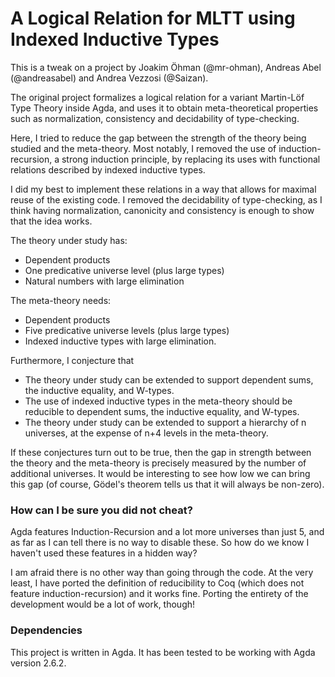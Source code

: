 # A Logical Relation for MLTT using Indexed Inductive Types #

This is a tweak on a project by Joakim Öhman (@mr-ohman), Andreas Abel (@andreasabel) and
Andrea Vezzosi (@Saizan).

The original project formalizes a logical relation for a variant Martin-Löf Type Theory
inside Agda, and uses it to obtain meta-theoretical properties such as normalization,
consistency and decidability of type-checking.

Here, I tried to reduce the gap between the strength of the theory being studied and the
meta-theory. Most notably, I removed the use of induction-recursion, a strong induction
principle, by replacing its uses with functional relations described by indexed inductive
types.

I did my best to implement these relations in a way that allows for maximal reuse
of the existing code. I removed the decidability of type-checking, as I think having
normalization, canonicity and consistency is enough to show that the idea works.

The theory under study has:
- Dependent products
- One predicative universe level (plus large types)
- Natural numbers with large elimination

The meta-theory needs:
- Dependent products
- Five predicative universe levels (plus large types)
- Indexed inductive types with large elimination.

Furthermore, I conjecture that
- The theory under study can be extended to support dependent sums, the inductive 
equality, and W-types.
- The use of indexed inductive types in the meta-theory should be reducible to 
dependent sums, the inductive equality, and W-types.
- The theory under study can be extended to support a hierarchy of n universes, at the
expense of n+4 levels in the meta-theory.

If these conjectures turn out to be true, then the gap in strength between the theory and 
the meta-theory is precisely measured by the number of additional universes. 
It would be interesting to see how low we can bring this gap (of course, Gödel's theorem 
tells us that it will always be non-zero).

### How can I be sure you did not cheat? ###

Agda features Induction-Recursion and a lot more universes than just 5, and as far as I can tell 
there is no way to disable these. So how do we know I haven't used these features in a
hidden way?

I am afraid there is no other way than going through the code. At the very least, I have
ported the definition of reducibility to Coq (which does not feature induction-recursion)
and it works fine. Porting the entirety of the development would be a lot of work, though!

### Dependencies ###

This project is written in Agda. It has been tested to be working with Agda version 2.6.2.
